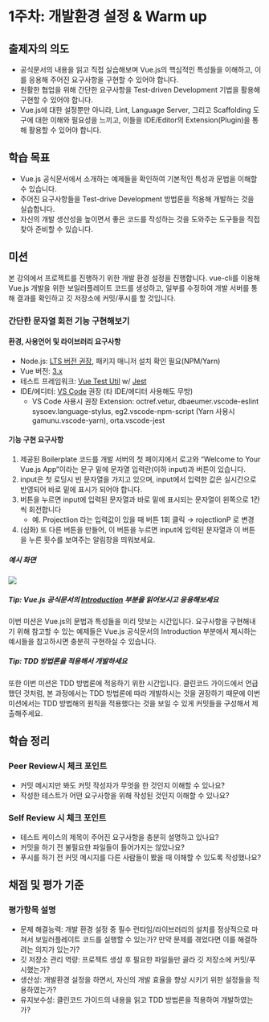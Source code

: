 # 1주차: 개발환경 설정 & Warm up

## 출제자의 의도

- 공식문서의 내용을 읽고 직접 실습해보며 Vue.js의 핵심적인 특성들을 이해하고, 이를 응용해 주어진 요구사항을 구현할 수 있어야 합니다.
- 원활한 협업을 위해 간단한 요구사항을 Test-driven Development 기법을 활용해 구현할 수 있어야 합니다.
- Vue.js에 대한 설정뿐만 아니라, Lint, Language Server, 그리고 Scaffolding 도구에 대한 이해와 필요성을 느끼고, 이들을 IDE/Editor의 Extension(Plugin)을 통해 활용할 수 있어야 합니다.

## 학습 목표

- Vue.js 공식문서에서 소개하는 예제들을 확인하여 기본적인 특성과 문법을 이해할 수 있습니다.
- 주어진 요구사항들을 Test-drive Development 방법론을 적용해 개발하는 것을 실습합니다.
- 자신의 개발 생산성을 높이면서 좋은 코드를 작성하는 것을 도와주는 도구들을 직접 찾아 준비할 수 있습니다.

## 미션

본 강의에서 프로젝트를 진행하기 위한 개발 환경 설정을 진행합니다. vue-cli를 이용해 Vue.js 개발을 위한 보일러플레이트 코드를 생성하고, 일부를 수정하여 개발 서버를 통해 결과를 확인하고 깃 저장소에 커밋/푸시를 할 것입니다.

### 간단한 문자열 회전 기능 구현해보기

#### 환경, 사용언어 및 라이브러리 요구사항

- Node.js: [LTS 버전 권장](https://nodejs.org/en/download/), 패키지 매니저 설치 확인 필요(NPM/Yarn)
- Vue 버전: [3.x](http://v3.vuejs.org/)
- 테스트 프레임워크: [Vue Test Util](https://next.vue-test-utils.vuejs.org/guide/essentials/a-crash-course.html) w/ [Jest](https://jestjs.io/docs/getting-started)
- IDE/에디터: [VS Code](https://code.visualstudio.com/download) 권장 (타 IDE/에디터 사용해도 무방)
  - VS Code 사용시 권장 Extension: octref.vetur, dbaeumer.vscode-eslint sysoev.language-stylus, eg2.vscode-npm-script (Yarn 사용시 gamunu.vscode-yarn), orta.vscode-jest


#### 기능 구현 요구사항

1. 제공된 Boilerplate 코드를 개발 서버의 첫 페이지에서 로고와 “Welcome to Your Vue.js App”이라는 문구 밑에 문자열 입력란(이하 input)과 버튼이 있습니다.
2. input은 첫 로딩시 빈 문자열을 가지고 있으며, input에서 입력한 값은 실시간으로 반영되어 바로 밑에 표시가 되어야 합니다.
3. 버튼을 누르면 input에 입력된 문자열과 바로 밑에 표시되는 문자열이 왼쪽으로 1칸씩 회전합니다
   * 예. Projectlion 라는 입력값이 있을 때 버튼 1회 클릭 → rojectlionP 로 변경
4. (심화) 또 다른 버튼을 만들어, 이 버튼을 누르면 input에 입력된 문자열과 이 버튼을 누른 횟수를 보여주는 알림창을 띄워보세요.

##### 예시 화면

![](https://projectlion-vue.s3.ap-northeast-2.amazonaws.com/markdown-img/1-1-1.png)

##### Tip: Vue.js 공식문서의 [Introduction](https://v3.vuejs.org/guide/introduction.html#what-is-vue-js) 부분을 읽어보시고 응용해보세요

이번 미션은 Vue.js의 문법과 특성들을 미리 맛보는 시간입니다. 요구사항을 구현해내기 위해 참고할 수 있는 예제들은 Vue.js 공식문서의 Introduction 부분에서 제시하는 예시들을 참고하시면 충분히 구현하실 수 있습니다.

##### Tip: TDD 방법론을 적용해서 개발하세요

또한 이번 미션은 TDD 방법론에 적응하기 위한 시간입니다. 클린코드 가이드에서 언급했던 것처럼, 본 과정에서는 TDD 방법론에 따라 개발하시는 것을 권장하기 때문에 이번 미션에서는 TDD 방법해의 원칙을 적용했다는 것을 보일 수 있게 커밋들을 구성해서 제출해주세요.

## 학습 정리

### Peer Review시 체크 포인트

- 커밋 메시지만 봐도 커밋 작성자가 무엇을 한 것인지 이해할 수 있나요?
- 작성한 테스트가 어떤 요구사항을 위해 작성된 것인지 이해할 수 있나요?

### Self Review 시 체크 포인트

- 테스트 케이스의 제목이 주어진 요구사항을 충분히 설명하고 있나요?
- 커밋을 하기 전 불필요한 파일들이 들어가지는 않았나요?
- 푸시를 하기 전 커밋 메시지를 다른 사람들이 봤을 때 이해할 수 있도록 작성했나요?

## 채점 및 평가 기준

### 평가항목 설명

* 문제 해결능력: 개발 환경 설정 중 필수 런타임/라이브러리의 설치를 정상적으로 마쳐서 보일러플레이트 코드를 실행할 수 있는가? 만약 문제를 겪었다면 이를 해결하려는 의지가 있는가?
* 깃 저장소 관리 역량: 프로젝트 생성 후 필요한 파일들만 골라 깃 저장소에 커밋/푸시했는가?
* 생산성: 개발환경 설정을 하면서, 자신의 개발 효율을 향상 시키기 위한 설정들을 적용하였는가?
* 유지보수성: 클린코드 가이드의 내용을 읽고 TDD 방법론을 적용하여 개발하였는가?

